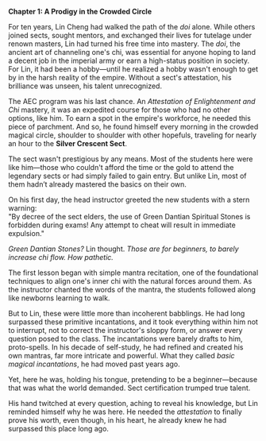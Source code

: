 **Chapter 1: A Prodigy in the Crowded Circle**

For ten years, Lin Cheng had walked the path of the *doi* alone. While others joined sects, sought mentors, and exchanged their lives for tutelage under renown masters, Lin had turned his free time into mastery. The *doi*, the ancient art of channeling one's chi, was essential for anyone hoping to land a decent job in the imperial army or earn a high-status position in society. For Lin, it had been a hobby—until he realized a hobby wasn't enough to get by in the harsh reality of the empire. Without a sect's attestation, his brilliance was unseen, his talent unrecognized.

The AEC program was his last chance. An *Attestation of Enlightenment and Chi* mastery, it was an expedited course for those who had no other options, like him. To earn a spot in the empire's workforce, he needed this piece of parchment. And so, he found himself every morning in the crowded magical circle, shoulder to shoulder with other hopefuls, traveling for nearly an hour to the **Silver Crescent Sect**.

The sect wasn't prestigious by any means. Most of the students here were like him—those who couldn't afford the time or the gold to attend the legendary sects or had simply failed to gain entry. But unlike Lin, most of them hadn’t already mastered the basics on their own.

On his first day, the head instructor greeted the new students with a stern warning:  
"By decree of the sect elders, the use of Green Dantian Spiritual Stones is forbidden during exams! Any attempt to cheat will result in immediate expulsion."

*Green Dantian Stones?* Lin thought. *Those are for beginners, to barely increase chi flow. How pathetic.*

The first lesson began with simple mantra recitation, one of the foundational techniques to align one's inner chi with the natural forces around them. As the instructor chanted the words of the mantra, the students followed along like newborns learning to walk.

But to Lin, these were little more than incoherent babblings. He had long surpassed these primitive incantations, and it took everything within him not to interrupt, not to correct the instructor's sloppy form, or answer every question posed to the class. The incantations were barely drafts to him, proto-spells. In his decade of self-study, he had refined and created his own mantras, far more intricate and powerful. What they called *basic magical incantations*, he had moved past years ago. 

Yet, here he was, holding his tongue, pretending to be a beginner—because that was what the world demanded. Sect certification trumped true talent. 

His hand twitched at every question, aching to reveal his knowledge, but Lin reminded himself why he was here. He needed the *attestation* to finally prove his worth, even though, in his heart, he already knew he had surpassed this place long ago.


